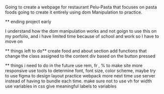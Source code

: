 Going to create a webpage for restaurant Pelu-Pasta that focuses on pasta foods
going to create it entirely using dom Manipulation to practice.


** ending project early

I understand how the dom manipulation works and not goign to use this on my porfolio, and i have limited time because of school and work so I have to move on

** things left to do**
create food and about section
add functions that change the class assigned to the content div based on the button pressed

** things i need to do in the future
 use rem, fr , % to make site more responsive
 use tools to determine font, font size, color scheme,
 maybe try to use figma to design layout
 practice webpack more
 next time use server instead of having to bundle each time.
 make sure not to use vh for width
 use variables in css
 give meaningful labels to variables